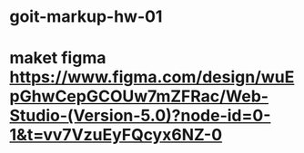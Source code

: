 # goit-markup-hw-01

# maket figma https://www.figma.com/design/wuEpGhwCepGCOUw7mZFRac/Web-Studio-(Version-5.0)?node-id=0-1&t=vv7VzuEyFQcyx6NZ-0
